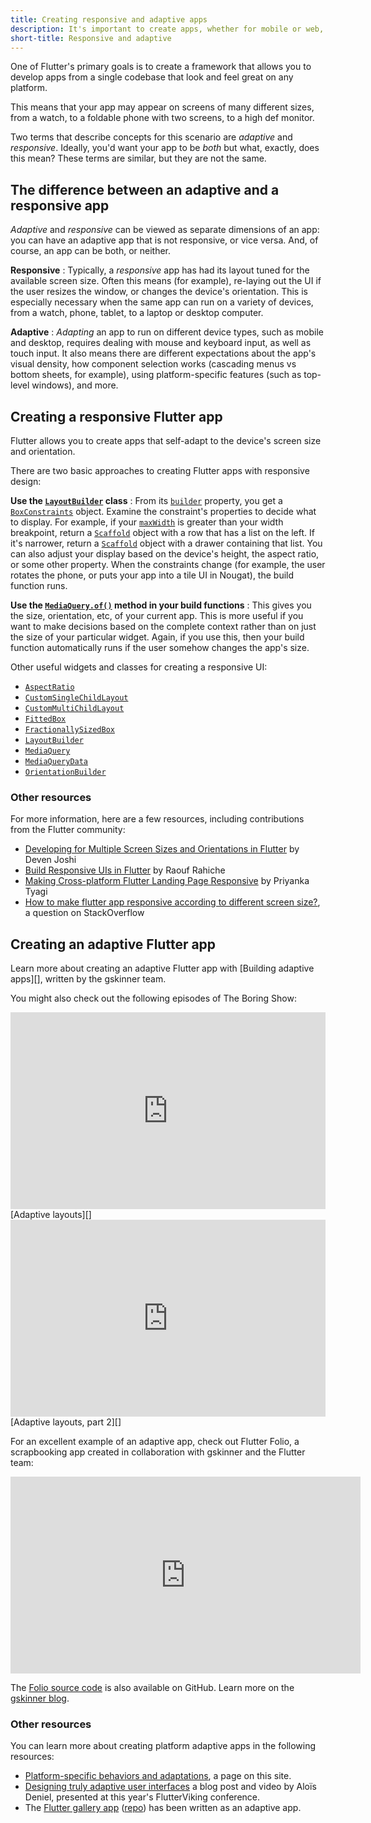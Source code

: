 ```yaml
---
title: Creating responsive and adaptive apps
description: It's important to create apps, whether for mobile or web, so that they are responsive to size and orientation changes.
short-title: Responsive and adaptive
---
```


One of Flutter's primary goals is to create a framework
that allows you to develop apps from a single codebase
that look and feel great on any platform.

This means that your app may appear on screens of
many different sizes, from a watch, to a foldable
phone with two screens, to a high def monitor.

Two terms that describe concepts for this
scenario are _adaptive_ and _responsive_. Ideally,
you'd want your app to be _both_ but what, 
exactly, does this mean?
These terms are similar, but they are not the same.

## The difference between an adaptive and a responsive app

_Adaptive_ and _responsive_ can be viewed as separate
dimensions of an app: you can have an adaptive app
that is not responsive, or vice versa. And, of course,
an app can be both, or neither.

**Responsive**
: Typically, a _responsive_ app has had its layout
  tuned for the available screen size. Often this
  means (for example), re-laying out the UI if the
  user resizes the window, or changes the device's
  orientation. This is especially necessary when
  the same app can run on a variety of devices,
  from a watch, phone, tablet, to a laptop or
  desktop computer.

**Adaptive**
: _Adapting_ an app to run on different device types,
  such as mobile and desktop, requires dealing
  with mouse and keyboard input, as well as
  touch input. It also means there are different
  expectations about the app's visual density,
  how component selection works
  (cascading menus vs bottom sheets, for example),
  using platform-specific features (such as
  top-level windows), and more.

## Creating a responsive Flutter app

Flutter allows you to create apps that self-adapt
to the device's screen size and orientation.

There are two basic approaches to creating Flutter
apps with responsive design:

**Use the [`LayoutBuilder`][] class**
: From its [`builder`][] property, you get a
  [`BoxConstraints`][] object.
  Examine the constraint's properties to decide what to
  display. For example, if your [`maxWidth`][] is greater than
  your width breakpoint, return a [`Scaffold`][] object with a
  row that has a list on the left. If it's narrower,
  return a [`Scaffold`][] object with a drawer containing that
  list. You can also adjust your display based on the
  device's height, the aspect ratio, or some other property.
  When the constraints change (for example,
  the user rotates the phone, or puts your app into a tile UI
  in Nougat), the build function runs.

**Use the [`MediaQuery.of()`][] method in your build functions**
: This gives you the size, orientation, etc, of your current app.
  This is more useful if you want to make decisions based on the
  complete context rather than on just the size of your particular
  widget. Again, if you use this, then your build function automatically
  runs if the user somehow changes the app's size.

Other useful widgets and classes for creating a responsive UI:

* [`AspectRatio`][]
* [`CustomSingleChildLayout`][]
* [`CustomMultiChildLayout`][]
* [`FittedBox`][]
* [`FractionallySizedBox`][]
* [`LayoutBuilder`][]
* [`MediaQuery`][]
* [`MediaQueryData`][]
* [`OrientationBuilder`][]

### Other resources

For more information, here are a few resources,
including contributions from the Flutter community:

* [Developing for Multiple Screen Sizes and Orientations in
  Flutter][] by Deven Joshi
* [Build Responsive UIs in Flutter][] by Raouf Rahiche
* [Making Cross-platform Flutter Landing Page Responsive][]
  by Priyanka Tyagi
* [How to make flutter app responsive according to different screen
  size?][], a question on StackOverflow


[`AspectRatio`]: {{site.api}}/flutter/widgets/AspectRatio-class.html
[`BoxConstraints`]: {{site.api}}/flutter/rendering/BoxConstraints-class.html
[Build Responsive UIs in Flutter]: {{site.medium}}/flutter-community/build-responsive-uis-in-flutter-fd450bd59158
[`builder`]: {{site.api}}/flutter/widgets/LayoutBuilder/builder.html
[`CustomMultiChildLayout`]: {{site.api}}/flutter/widgets/CustomMultiChildLayout-class.html
[`CustomSingleChildLayout`]: {{site.api}}/flutter/widgets/CustomSingleChildLayout-class.html
[Developing for Multiple Screen Sizes and Orientations in Flutter]: {{site.medium}}/flutter-community/developing-for-multiple-screen-sizes-and-orientations-in-flutter-fragments-in-flutter-a4c51b849434
[`FittedBox`]: {{site.api}}/flutter/widgets/FittedBox-class.html

[`FractionallySizedBox`]: {{site.api}}/flutter/widgets/FractionallySizedBox-class.html
[How to make flutter app responsive according to different screen size?]: https://stackoverflow.com/questions/49704497/how-to-make-flutter-app-responsive-according-to-different-screen-size
[`LayoutBuilder`]: {{site.api}}/flutter/widgets/LayoutBuilder-class.html
[Making Cross-platform Flutter Landing Page Responsive]: {{site.medium}}/flutter-community/making-cross-platform-flutter-landing-page-responsive-7fffe0655970
[`maxWidth`]: {{site.api}}/flutter/rendering/BoxConstraints/maxWidth.html
[`MediaQuery`]: {{site.api}}/flutter/widgets/MediaQuery-class.html
[`MediaQuery.of()`]: {{site.api}}/flutter/widgets/MediaQuery/of.html
[`MediaQueryData`]: {{site.api}}/flutter/widgets/MediaQueryData-class.html
[`OrientationBuilder`]: {{site.api}}/flutter/widgets/OrientationBuilder-class.html
[`Scaffold`]: {{site.api}}/flutter/material/Scaffold-class.html

## Creating an adaptive Flutter app

Learn more about creating an adaptive Flutter app with
[Building adaptive apps][], written by the gskinner team.

You might also check out the following episodes
of The Boring Show:

<iframe style="max-width: 100%" width="560" height="315" src="https://www.youtube.com/embed/n6Awpg1MO6M" frameborder="0" allow="accelerometer; autoplay; clipboard-write; encrypted-media; gyroscope; picture-in-picture" allowfullscreen></iframe>
[Adaptive layouts][]

<iframe style="max-width: 100%" width="560" height="315" src="https://www.youtube.com/embed/eikOZzfc0l4" frameborder="0" allow="accelerometer; autoplay; clipboard-write; encrypted-media; gyroscope; picture-in-picture" allowfullscreen></iframe>
[Adaptive layouts, part 2][]

For an excellent example of an adaptive app,
check out Flutter Folio, a scrapbooking app created 
in collaboration with gskinner and the Flutter team:

<iframe width="560" height="315" src="https://www.youtube.com/embed/yytBENOnF0w" frameborder="0" allow="accelerometer; autoplay; clipboard-write; encrypted-media; gyroscope; picture-in-picture" allowfullscreen></iframe>

The [Folio source code][] is also available on GitHub.
Learn more on the [gskinner blog][].

### Other resources

You can learn more about creating platform adaptive apps
in the following resources:

* [Platform-specific behaviors and adaptations][], a page on this site.
* [Designing truly adaptive user interfaces][] a blog post and video
  by Aloïs Deniel, presented at this year's FlutterViking conference.
* The [Flutter gallery app][] ([repo][]) has been written as an
  adaptive app.

[Adaptive layouts]: https://www.youtube.com/watch?v=n6Awpg1MO6M&t=694s
[Adaptive layouts, part 2]: https://www.youtube.com/watch?v=eikOZzfc0l4&t=11s
[Building adapative apps]: /docs/development/ui/layout/building-adaptive-apps

[Designing truly adaptive user interfaces]: https://aloisdeniel.com/#/posts/adaptative-ui
[Flutter gallery app]: https://gallery.flutter.dev/#/
[Folio source code]: {{site.github}}/gskinnerTeam/flutter-folio
[gskinner blog]: https://blog.gskinner.com/
[Platform-specific behaviors and adaptations]: /docs/resources/platform-adaptations
[repo]: {{site.github}}/flutter/gallery
